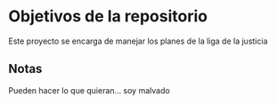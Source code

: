 # Objetivos de la repositorio

Este proyecto se encarga de manejar los planes de la liga de la justicia


## Notas
Pueden hacer lo que quieran...
soy malvado
